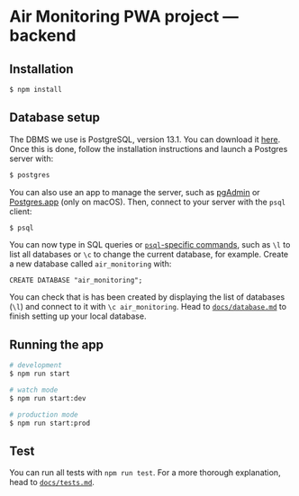# Air Monitoring PWA project — backend

## Installation

```bash
$ npm install
```

## Database setup

The DBMS we use is PostgreSQL, version 13.1. You can download it
[here](https://www.postgresql.org/download/). Once this is done, follow the installation instructions
and launch a Postgres server with:

```bash
$ postgres
```

You can also use an app to manage the server, such as [pgAdmin](https://www.pgadmin.org/) or
[Postgres.app](https://postgresapp.com/) (only on macOS). Then, connect to your server with the `psql`
client:

```bash
$ psql
```

You can now type in SQL queries or
[`psql`-specific commands](https://www.postgresql.org/docs/13/app-psql.html), such as `\l` to list all
databases or `\c` to change the current database, for example. Create a new database called
`air_monitoring` with:

```postgresql
CREATE DATABASE "air_monitoring";
```

You can check that is has been created by displaying the list of databases (`\l`) and connect to it with
`\c air_monitoring`. Head to [`docs/database.md`](./docs/database.md) to finish setting up your local
database.

## Running the app

```bash
# development
$ npm run start

# watch mode
$ npm run start:dev

# production mode
$ npm run start:prod
```

## Test

You can run all tests with `npm run test`. For a more thorough explanation, head to
[`docs/tests.md`](./docs/tests.md).
